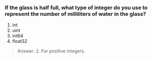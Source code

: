 ### If the glass is half full, what type of integer do you use to represent the number of milliliters of water in the glass?

1. int
2. uint
3. int64
4. float32

>Answer: 2. For positive integers.
